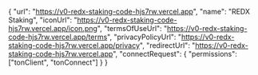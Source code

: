 {
  "url": "https://v0-redx-staking-code-hjs7rw.vercel.app",
  "name": "REDX Staking",
  "iconUrl": "https://v0-redx-staking-code-hjs7rw.vercel.app/icon.png",
  "termsOfUseUrl": "https://v0-redx-staking-code-hjs7rw.vercel.app/terms",
  "privacyPolicyUrl": "https://v0-redx-staking-code-hjs7rw.vercel.app/privacy",
  "redirectUrl": "https://v0-redx-staking-code-hjs7rw.vercel.app",
  "connectRequest": {
    "permissions": ["tonClient", "tonConnect"]
  }
}
